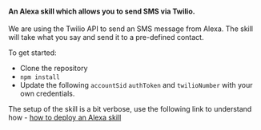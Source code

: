 #### An Alexa skill which allows you to send SMS via Twilio.

We are using the Twilio API to send an SMS message from Alexa. The skill will take what you say and send it to a pre-defined contact. 

To get started:
* Clone the repository 
* `npm install`
* Update the following `accountSid` `authToken` and `twilioNumber` with your own credentials.

The setup of the skill is a bit verbose, use the following link to understand how - 
[how to deploy an Alexa skill](https://developer.amazon.com/public/solutions/alexa/alexa-skills-kit/docs/deploying-a-sample-skill-to-aws-lambda)

